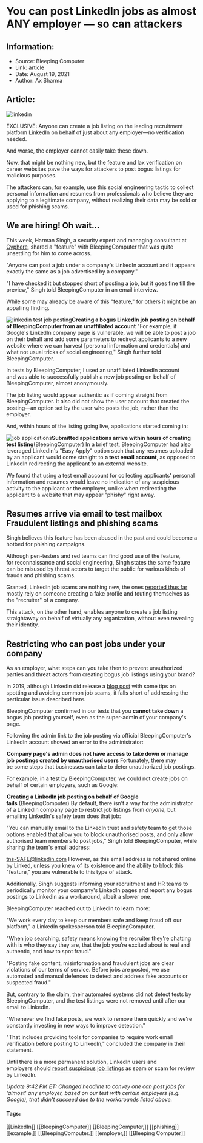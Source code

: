 # You can post LinkedIn jobs as almost ANY employer — so can attackers
### 

## Information:
+ Source: Bleeping Computer
+ Link: [article](https://www.bleepingcomputer.com/news/security/you-can-post-linkedin-jobs-as-almost-any-employer-so-can-attackers/)
+ Date: August 19, 2021
+ Author: Ax Sharma


## Article:
![linkedin](https://www.bleepstatic.com/content/hl-images/2021/08/19/linkedin2.png)


EXCLUSIVE: Anyone can create a job listing on the leading recruitment platform LinkedIn on behalf of just about any employer—no verification needed.


And worse, the employer cannot easily take these down.


Now, that might be nothing new, but the feature and lax verification on career websites pave the ways for attackers to post bogus listings for malicious purposes.


The attackers can, for example, use this social engineering tactic to collect personal information and resumes from professionals who believe they are applying to a legitimate company, without realizing their data may be sold or used for phishing scams.


We are hiring! Oh wait...
-------------------------


This week, Harman Singh, a security expert and managing consultant at [Cyphere](https://thecyphere.com/), shared a "feature" with BleepingComputer that was quite unsettling for him to come across.


"Anyone can post a job under a company's LinkedIn account and it appears exactly the same as a job advertised by a company."


"I have checked it but stopped short of posting a job, but it goes fine till the preview," Singh told BleepingComputer in an email interview.


While some may already be aware of this "feature," for others it might be an appalling finding.



![linkedin test job posting](https://www.bleepstatic.com/images/news/u/1164866/2021/Aug-2021/linkedin-job-posting/job-post-wizard.png)**Creating a bogus LinkedIn job posting on behalf of BleepingComputer from an unaffiliated account**
"For example, if Google's LinkedIn company page is vulnerable, we will be able to post a job on their behalf and add some parameters to redirect applicants to a new website where we can harvest [personal information and credentials] and what not usual tricks of social engineering," Singh further told BleepingComputer.


In tests by BleepingComputer, I used an unaffiliated LinkedIn account and was able to successfully publish a new job posting on behalf of BleepingComputer, almost anonymously.


The job listing would appear authentic as if coming straight from BleepingComputer. It also did not show the user account that created the posting—an option set by the user who posts the job, rather than the employer.


And, within hours of the listing going live, applications started coming in:



![job applications](https://www.bleepstatic.com/images/news/u/1164866/2021/Aug-2021/linkedin-job-posting/bleeping-job-posting.png)**Submitted applications arrive within hours of creating test listing**(BleepingComputer)
In a brief test, BleepingComputer had also leveraged LinkedIn's "Easy Apply" option such that any resumes uploaded by an applicant would come straight to **a test email account**, as opposed to LinkedIn redirecting the applicant to an external website.


We found that using a test email account for collecting applicants' personal information and resumes would leave no indication of any suspicious activity to the applicant or the employer, unlike when redirecting the applicant to a website that may appear "phishy" right away.



![resumes arriving via email](data:image/gif;base64,R0lGODlhAQABAAAAACH5BAEKAAEALAAAAAABAAEAAAICTAEAOw==)**Resumes arrive via email to test mailbox**
Fraudulent listings and phishing scams
--------------------------------------


Singh believes this feature has been abused in the past and could become a hotbed for phishing campaigns.


Although pen-testers and red teams can find good use of the feature, for reconnaissance and social engineering, Singh states the same feature can be misused by threat actors to target the public for various kinds of frauds and phishing scams.


Granted, LinkedIn job scams are nothing new, the ones [reported thus far](https://www.titanhq.com/blog/the-fake-job-offer-scam-on-linkedin/) mostly rely on someone creating a fake profile and touting themselves as the "recruiter" of a company.


This attack, on the other hand, enables anyone to create a job listing straightaway on behalf of virtually any organization, without even revealing their identity.


Restricting who can post jobs under your company
------------------------------------------------


As an employer, what steps can you take then to prevent unauthorized parties and threat actors from creating bogus job listings using your brand?


In 2019, although LinkedIn did release a [blog post](http://web.archive.org/web/20210819110205/https://www.linkedin.com/pulse/how-spot-avoid-online-job-scams-biron-clark/) with some tips on spotting and avoiding common job scams, it falls short of addressing the particular issue described here.


BleepingComputer confirmed in our tests that you **cannot take down** a bogus job posting yourself, even as the super-admin of your company's page.


Following the admin link to the job posting via official BleepingComputer's LinkedIn account showed an error to the administrator:



![linkedin page admin has no access](data:image/gif;base64,R0lGODlhAQABAAAAACH5BAEKAAEALAAAAAABAAEAAAICTAEAOw==)**Company page's admin does not have access to take down or manage job postings created by unauthorised users**
Fortunately, there may be some steps that businesses can take to deter unauthorized job postings.


For example, in a test by BleepingComputer, we could not create jobs on behalf of certain employers, such as Google:



![google posting failed](data:image/gif;base64,R0lGODlhAQABAAAAACH5BAEKAAEALAAAAAABAAEAAAICTAEAOw==)**Creating a LinkedIn job posting on behalf of Google fails** (BleepingComputer)
By default, there isn't a way for the administrator of a LinkedIn company page to restrict job listings from *anyone*, but emailing LinkedIn's safety team does that job:


"You can manually email to the LinkedIn trust and safety team to get those options enabled that allow you to block unauthorised posts, and only allow authorised team members to post jobs," Singh told BleepingComputer, while sharing the team's email address:


tns-SAFE@linkedin.com
However, as this email address is not shared online by Linked, unless you knew of its existence and the ability to block this "feature," you are vulnerable to this type of attack.


Additionally, Singh suggests informing your recruitment and HR teams to periodically monitor your company's LinkedIn pages and report any bogus postings to LinkedIn as a workaround, albeit a slower one.


BleepingComputer reached out to LinkedIn to learn more:


"We work every day to keep our members safe and keep fraud off our platform," a LinkedIn spokesperson told BleepingComputer.


"When job searching, safety means knowing the recruiter they're chatting with is who they say they are, that the job you’re excited about is real and authentic, and how to spot fraud."


"Posting fake content, misinformation and fraudulent jobs are clear violations of our terms of service. Before jobs are posted, we use automated and manual defences to detect and address fake accounts or suspected fraud."


But, contrary to the claim, their automated systems did not detect tests by BleepingComputer, and the test listings were not removed until after our email to LinkedIn.


"Whenever we find fake posts, we work to remove them quickly and we're constantly investing in new ways to improve detection."


"That includes providing tools for companies to require work email verification before posting to LinkedIn," concluded the company in their statement.


Until there is a more permanent solution, LinkedIn users and employers should [report suspicious job listings](https://www.linkedin.com/help/linkedin/answer/86030) as spam or scam for review by LinkedIn.


*Update 9:42 PM ET: Changed headline to convey one can post jobs for 'almost' any employer, based on our test with certain employers (e.g. Google), that didn't succeed due to the workarounds listed above.*




#### Tags:
[[LinkedIn]] [[BleepingComputer]] [[BleepingComputer,]] [[phishing]] [[example,]] [[BleepingComputer.]] [[employer,]] [[Bleeping Computer]]
